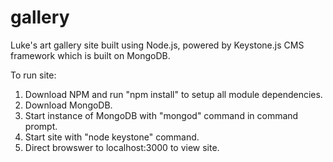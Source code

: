 # gallery

Luke's art gallery site built using Node.js, powered by Keystone.js CMS framework which is built on MongoDB.

To run site:

1.  Download NPM and run "npm install" to setup all module dependencies.
2.  Download MongoDB.
3.  Start instance of MongoDB with "mongod" command in command prompt.
4.  Start site with "node keystone" command.
5.  Direct browswer to localhost:3000 to view site.
